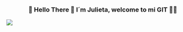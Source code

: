 
<div align="center">
<H3>👾 Hello There 👾 I´m Julieta, welcome to mi GIT  👩‍💻</H3>
</div>

<img src="https://github.com/FJulieta/FJulieta/assets/75277036/ccc74bf6-732a-43e0-8715-954b99b4a19e">

<!-- Google tag (gtag.js) -->
<script async src="https://www.googletagmanager.com/gtag/js?id=G-5B68NP4YH3"></script>
<script>
  window.dataLayer = window.dataLayer || [];
  function gtag(){dataLayer.push(arguments);}
  gtag('js', new Date());

  gtag('config', 'G-5B68NP4YH3');
</script>
<!--
**FJulieta/FJulieta** is a ✨ _special_ ✨ repository because its `README.md` (this file) appears on your GitHub profile.

Here are some ideas to get you started:

- 🔭 I’m currently working on ...
- 🌱 I’m currently learning ...
- 👯 I’m looking to collaborate on ...
- 🤔 I’m looking for help with ...
- 💬 Ask me about ...
- 📫 How to reach me: ...
- 😄 Pronouns: ...
- ⚡ Fun fact: ...
-->
